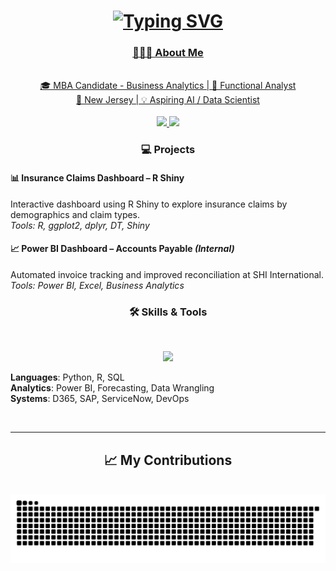 <h1 align="center">
  <a href="https://git.io/typing-svg">
    <img src="https://readme-typing-svg.herokuapp.com?font=Notable&weight=600&size=35&pause=4000&background=FFFFFF00&vCenter=true&width=435&lines=Hi+There!+%F0%9F%91%8B%F0%9F%8F%BE;I'm+Jason+Rogers" alt="Typing SVG" />
  </h1>

<h3 align="center"> 👨🏾‍💻 About Me</h3>

<br/>

<div align="center">
🎓 MBA Candidate - Business Analytics |  💼 Functional Analyst 
<br> 📍 New Jersey | 💡 Aspiring AI / Data Scientist 
  
</div>
<br/>

<div align="center">
  <a href="mailto:jasonrogers2398@gmail.com">
  <img src="https://img.shields.io/badge/Gmail-D14836?style=for-the-badge&logo=gmail&logoColor=white"/>
  </a>
  <a href="https://linkedin.com/in/jason-rogers-8141a5168">
  <img src="https://img.shields.io/badge/LinkedIn-0077B5?style=for-the-badge&logo=linkedin&logoColor=white"/>
  </a>
  
</div>

<h3 align="center"> 💻 Projects</h3> 

#### 📊 Insurance Claims Dashboard – R Shiny
Interactive dashboard using R Shiny to explore insurance claims by demographics and claim types.  
*Tools: R, ggplot2, dplyr, DT, Shiny*

#### 📈 Power BI Dashboard – Accounts Payable *(Internal)*  
Automated invoice tracking and improved reconciliation at SHI International.  
*Tools: Power BI, Excel, Business Analytics*

<h3 align="center"> 🛠️ Skills & Tools</h3> 

<br/>
<p align="center">
  <a href="https://skillicons.dev">
    <img src="https://skillicons.dev/icons?i=anaconda,azure,html,ai,py,r,github" />
  </a>
</p>

**Languages**: Python, R, SQL  
**Analytics**: Power BI, Forecasting, Data Wrangling  
**Systems**: D365, SAP, ServiceNow, DevOps 

<br/>
<hr/>

<div align="center">
  <h2> 📈 My Contributions </h2>
  <br>
  <img alt="Snake eating my contributions" src="https://raw.githubusercontent.com/rogersj28/rogersj28/output/github-contribution-grid-snake.svg" />
</div>

  <br/><br/><br/>
